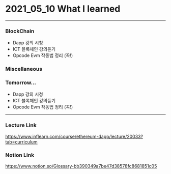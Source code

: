 # 2021_05_10 What I learned

-----

### BlockChain

* Dapp 강의 시청
* ICT 블록체인 강의듣기
* Opcode Evm 작동법 정리 (꼭!)


### Miscellaneous



### Tomorrow...

* Dapp 강의 시청
* ICT 블록체인 강의듣기
* Opcode Evm 작동법 정리 (꼭!)
-----

### Lecture Link

<https://www.inflearn.com/course/ethereum-dapp/lecture/20033?tab=curriculum>
    
### Notion Link

<https://www.notion.so/Glossary-bb390349a7be47d38578fc8681851c05>